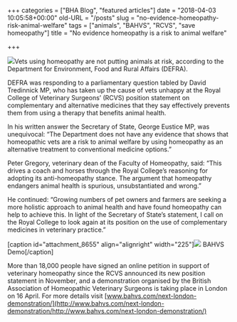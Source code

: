 +++
categories = ["BHA Blog", "featured articles"]
date = "2018-04-03 10:05:58+00:00"
old-URL = "/posts"
slug = "no-evidence-homeopathy-risk-animal-welfare"
tags = ["animals", "BAHVS", "RCVS", "save homeopathy"]
title = "No evidence homeopathy is a risk to animal welfare"

+++

![](https://res.cloudinary.com/homeopathyuk/v1557403245/bha/Save-homeopathy-for-animals-logo-292x300.jpg)Vets using homeopathy are not putting animals at risk, according to the Department for Environment, Food and Rural Affairs (DEFRA).

DEFRA was responding to a parliamentary question tabled by David Tredinnick MP, who has taken up the cause of vets unhappy at the Royal College of Veterinary Surgeons’ (RCVS) position statement on complementary and alternative medicines that they say effectively prevents them from using a therapy that benefits animal health.

In his written answer the Secretary of State, George Eustice MP, was unequivocal: “The Department does not have any evidence that shows that homeopathic vets are a risk to animal welfare by using homeopathy as an alternative treatment to conventional medicine options.”

Peter Gregory, veterinary dean of the Faculty of Homeopathy, said: “This drives a coach and horses through the Royal College’s reasoning for adopting its anti-homeopathy stance. The argument that homeopathy endangers animal health is spurious, unsubstantiated and wrong.”

He continued: “Growing numbers of pet owners and farmers are seeking a more holistic approach to animal health and have found homeopathy can help to achieve this. In light of the Secretary of State’s statement, I call on the Royal College to look again at its position on the use of complementary medicines in veterinary practice.”

[caption id="attachment_8655" align="alignright" width="225"]![](https://res.cloudinary.com/homeopathyuk/v1557403245/bha/BAHVS-demo-Geoff-with-plackard-225x300.jpeg) BAHVS Demo[/caption]

More than 18,000 people have signed an online petition in support of veterinary homeopathy since the RCVS announced its new position statement in November, and a demonstration organised by the British Association of Homeopathic Veterinary Surgeons is taking place in London on 16 April. For more details visit [www.bahvs.com/next-london-demonstration/](http://www.bahvs.com/next-london-demonstration/http://www.bahvs.com/next-london-demonstration/)
